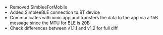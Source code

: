 - Removed SimbleeForMobile
- Added SimbleeBLE connection to BT device
- Communicates with ionic app and transfers the data to the app via a 15B message since the MTU for BLE is 20B
- Check differences between v1.1.1 and v1.2 for full diff

